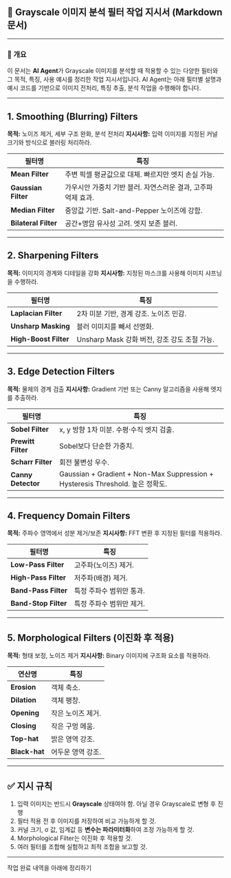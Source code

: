 ## 📄 Grayscale 이미지 분석 필터 작업 지시서 (Markdown 문서)

---

### 📝 개요

이 문서는 **AI Agent**가 Grayscale 이미지를 분석할 때 적용할 수 있는 다양한 필터와 그 목적, 특징, 사용 예시를 정리한 작업 지시서입니다.
AI Agent는 아래 필터별 설명과 예시 코드를 기반으로 이미지 전처리, 특징 추출, 분석 작업을 수행해야 합니다.

---

## 1. Smoothing (Blurring) Filters

**목적:** 노이즈 제거, 세부 구조 완화, 분석 전처리
**지시사항:** 입력 이미지를 지정된 커널 크기와 방식으로 블러링 처리하라.

| 필터명                  | 특징                                   |
| -------------------- | ------------------------------------ |
| **Mean Filter**      | 주변 픽셀 평균값으로 대체. 빠르지만 엣지 손실 가능.       |
| **Gaussian Filter**  | 가우시안 가중치 기반 블러. 자연스러운 결과, 고주파 억제 효과. |
| **Median Filter**    | 중앙값 기반. Salt-and-Pepper 노이즈에 강함.     |
| **Bilateral Filter** | 공간+명암 유사성 고려. 엣지 보존 블러.              |

---

## 2. Sharpening Filters

**목적:** 이미지의 경계와 디테일을 강화
**지시사항:** 지정된 마스크를 사용해 이미지 샤프닝을 수행하라.

| 필터명                   | 특징                               |
| --------------------- | -------------------------------- |
| **Laplacian Filter**  | 2차 미분 기반, 경계 강조. 노이즈 민감.         |
| **Unsharp Masking**   | 블러 이미지를 빼서 선명화.                  |
| **High-Boost Filter** | Unsharp Mask 강화 버전, 강조 강도 조절 가능. |

---

## 3. Edge Detection Filters

**목적:** 물체의 경계 검출
**지시사항:** Gradient 기반 또는 Canny 알고리즘을 사용해 엣지를 추출하라.

| 필터명                | 특징                                                                        |
| ------------------ | ------------------------------------------------------------------------- |
| **Sobel Filter**   | x, y 방향 1차 미분. 수평·수직 엣지 검출.                                               |
| **Prewitt Filter** | Sobel보다 단순한 가중치.                                                          |
| **Scharr Filter**  | 회전 불변성 우수.                                                                |
| **Canny Detector** | Gaussian + Gradient + Non-Max Suppression + Hysteresis Threshold. 높은 정확도. |

---

## 4. Frequency Domain Filters

**목적:** 주파수 영역에서 성분 제거/보존
**지시사항:** FFT 변환 후 지정된 필터를 적용하라.

| 필터명                  | 특징             |
| -------------------- | -------------- |
| **Low-Pass Filter**  | 고주파(노이즈) 제거.   |
| **High-Pass Filter** | 저주파(배경) 제거.    |
| **Band-Pass Filter** | 특정 주파수 범위만 통과. |
| **Band-Stop Filter** | 특정 주파수 범위만 제거. |

---

## 5. Morphological Filters (이진화 후 적용)

**목적:** 형태 보정, 노이즈 제거
**지시사항:** Binary 이미지에 구조화 요소를 적용하라.

| 연산명           | 특징         |
| ------------- | ---------- |
| **Erosion**   | 객체 축소.     |
| **Dilation**  | 객체 팽창.     |
| **Opening**   | 작은 노이즈 제거. |
| **Closing**   | 작은 구멍 메움.  |
| **Top-hat**   | 밝은 영역 강조.  |
| **Black-hat** | 어두운 영역 강조. |


---

## ✅ 지시 규칙

1. 입력 이미지는 반드시 **Grayscale** 상태여야 함. 아닐 경우 Grayscale로 변형 후 진행
2. 필터 적용 전 후 이미지를 저장하여 비교 가능하게 할 것.
3. 커널 크기, σ 값, 임계값 등 **변수는 파라미터화**하여 조정 가능하게 할 것.
4. Morphological Filter는 이진화 후 적용할 것.
5. 여러 필터를 조합해 실험하고 최적 조합을 보고할 것.

---

작업 완료 내역을 아래에 정리하기 

